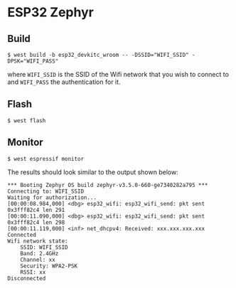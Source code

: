 # ESP32 Zephyr

## Build

```console
$ west build -b esp32_devkitc_wroom -- -DSSID="WIFI_SSID" -DPSK="WIFI_PASS"
```

where `WIFI_SSID` is the SSID of the Wifi network that you wish to connect to
and `WIFI_PASS` the authentication for it.

## Flash

```console
$ west flash
```

## Monitor

```console
$ west espressif monitor
```

The results should look similar to the output shown below:

```console
*** Booting Zephyr OS build zephyr-v3.5.0-660-ge7340282a795 ***
Connecting to: WIFI_SSID
Waiting for authorization...
[00:00:08.984,000] <dbg> esp32_wifi: esp32_wifi_send: pkt sent 0x3fff82c4 len 291
[00:00:11.090,000] <dbg> esp32_wifi: esp32_wifi_send: pkt sent 0x3fff82c4 len 298
[00:00:11.119,000] <inf> net_dhcpv4: Received: xxx.xxx.xxx.xxx
Connected
Wifi network state:
    SSID: WIFI_SSID
    Band: 2.4GHz
    Channel: xx
    Security: WPA2-PSK
    RSSI: xx
Disconnected
```
